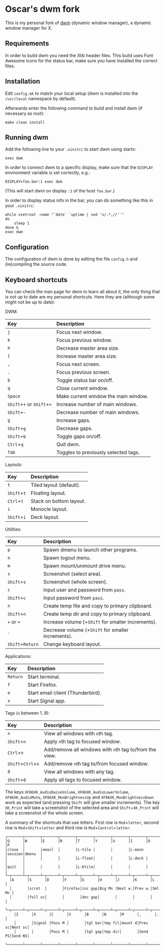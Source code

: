 # Oscar's dwm fork

This is my personal fork of [dwm][dwm] (dynamic window manager), a dynamic
window manager for X.

## Requirements

In order to build dwm you need the Xlib header files. This build uses Font
Awesome icons for the status bar, make sure you have installed the correct
files.

## Installation

Edit `config.mk` to match your local setup (dwm is installed into the
`/usr/local` namespace by default).

Afterwards enter the following command to build and install dwm (if necessary as
root):

```
make clean install
```

## Running dwm

Add the following line to your `.xinitrc` to start dwm using startx:

```
exec dwm
```

In order to connect dwm to a specific display, make sure that the `DISPLAY`
environment variable is set correctly, e.g.:

```
DISPLAY=foo.bar:1 exec dwm
```

(This will start dwm on display `:1` of the host `foo.bar`.)

In order to display status info in the bar, you can do something like this in
your `.xinitrc`:

```
while xsetroot -name "`date` `uptime | sed 's/.*,//'`"
do
	sleep 1
done &
exec dwm
```

## Configuration

The configuration of dwm is done by editing the file `config.h` and
(re)compiling the source code.

## Keyboard shortcuts

You can check the man page for dwm to learn all about it, the only thing that is
not up to date are my personal shortcuts. Here they are (although some might not
be up to date):

DWM:

| Key         | Description                                     |
| :---------- | :---------------------------------------------- |
| `j`         | Focus next window.                              |
| `k`         | Focus previous window.                          |
| `h`         | Decrease master area size.                      |
| `l`         | Increase master area size.                      |
| `,`         | Focus next screen.                              |
| `.`         | Focus previous screen.                          |
| `b`         | Toggle status bar on/off.                       |
| `q`         | Close current window.                           |
| `Space`     | Make current window the main window.            |
| `Shift`+`+` or `Shift`+`=` | Increase number of main windows. |
| `Shift`+`-` | Decrease number of main windows.                |
| `g`         | Increase gaps.                                  |
| `Shift`+`g` | Decrease gaps.                                  |
| `Shift`+`b` | Toggle gaps on/off.                             |
| `Ctrl`+`q`  | Quit dwm.                                       |
| `Tab`       | Toggles to previously selected tags.            |

Layouts:

| Key         | Description                     |
| :---------- | :------------------------------ |
| `t`         | Tiled layout (default).         |
| `Shift`+`t` | Floating layout.                |
| `Ctrl`+`t`  | Stack on bottom layout.         |
| `i`         | Monocle layout.                 |
| `Shift`+`i` | Deck layout.                    |

Utilities:

| Key              | Description                                        |
| :--------------- | :------------------------------------------------- |
| `p`              | Spawn dmenu to launch other programs.              |
| `o`              | Spawn logout menu.                                 |
| `m`              | Spawn mount/unmount drive menu.                    |
| `s`              | Screenshot (select area).                          |
| `Shift`+`s`      | Screenshot (whole screen).                         |
| `c`              | Input user and password from `pass`.               |
| `Shift`+`c`      | Input password from `pass`.                        |
| `n`              | Create temp file and copy to primary clipboard.    |
| `Shift`+`n`      | Create temp dir and copy to primary clipboard.     |
| `+` or `=`       | Increase volume (+`Shift` for smaller increments). |
| `-`              | Decrease volume (+`Shift` for smaller increments). |
| `Shift`+`Return` | Change keyboard layout.                            |

Applications:

| Key      | Description                         |
| :------- | :---------------------------------- |
| `Return` | Start terminal.                     |
| `f`      | Start Firefox.                      |
| `e`      | Start email client (Thunderbird).   |
| `x`      | Start Signal app.                   |

Tags (`n` between 1..9):

| Key         | Description                                             |
| :---------- | :------------------------------------------------------ |
| `n`         | View all windows with `n`th tag.                        |
| `Shift`+`n` | Apply `n`th tag to focused window.                      |
| `Ctrl`+`n`  | Add/remove all windows with `n`th tag to/from the view. |
| `Shift`+`Ctrl`+`n` | Add/remove `n`th tag to/from focused window.     |
| `0`         | View all windows with any tag.                          |
| `Shift`+`0` | Apply all tags to focused window.                       |

The keys `XF86XK_AudioRaiseVolume`, `XF86XK_AudioLowerVolume`,
`XF86XK_AudioMute`, `XF86XK_MonBrightnessUp` and `XF86XK_MonBrightnessDown` work
as expected (and pressing `Shift` will give smaller increments). The key
`XK_Print` will take a screenshot of the selected area and `Shift`+`XK_Print`
will take a screenshot of the whole screen.

A summary of the shortcuts that use letters. First row is `Mod`+`letter`,
second row is `Mod`+`Shift`+`letter` and third row is `Mod`+`Control`+`letter`.

```
┌───────┬───────┬───────┬───────┬───────┬───────┬───────┬───────┬───────┬───────┐
│Q      │W      │E      │R      │T      │Y      │U      │I      │O      │P      │
│close  │       │email  │       │L-tile │       │       │L-mono │session│dmenu  │
│       │       │       │       │L-float│       │       │L-deck │       │       │
│quit   │       │       │       │L-btile│       │       │       │       │       │
└─┬─────┴─┬─────┴─┬─────┴─┬─────┴─┬─────┴─┬─────┴─┬─────┴─┬─────┴─┬─────┴─┬─────┘
  │A      │S      │D      │F      │G      │H      │J      │K      │L      │
  │       │scrot  │       │Firefox│inc gap│Big Mn │Next w.│Prev w.│Sml Mn │
  │       │full sc│       │       │dec gap│       │       │       │       │
  └─┬─────┴─┬─────┴─┬─────┴─┬─────┴─┬─────┴─┬─────┴─┬─────┴─┬─────┴─┬─────┴─┐
    │Z      │X      │C      │V      │B      │N      │M      │,      │.      │
    │       │Signal │Pass M │       │tgl bar│tmp fil│mount d│Prev sc│Next sc│
    │       │       │Pass M │       │tgl gap│tmp dir│       │Send PS│Send NS│
    └───────┴───────┴───────┴───────┴───────┴───────┴───────┴───────┴───────┘
```


[dwm]: <https://dwm.suckless.org> "dwm's homepage"
